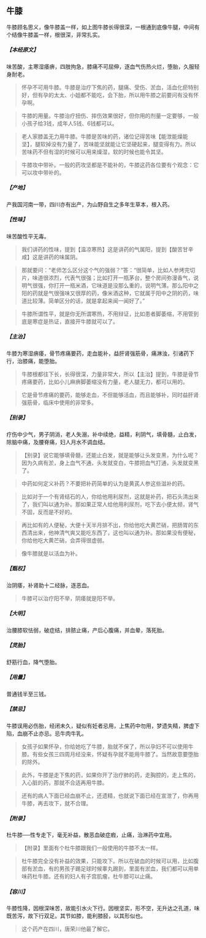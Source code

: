 ## 牛膝

牛膝顾名思义，像牛膝盖一样，如上图牛膝长得很深，一根通到底像牛腿，中间有个结像牛膝盖一样，根很深，非常扎实。

##### 【本经原文】
味苦酸，主寒湿痿痹，四肢拘急，膝痛不可屈伸，逐血气伤热火烂，堕胎，久服轻身耐老。

> 怀孕不可用牛膝。牛膝是治疗下焦的药，腿痛、受伤、淤血，活血化瘀特别好，但有孕的太太、小姐都不能吃，会下胎，所以用牛膝之前要问有没有怀孕啊。

> 牛膝的用量。牛膝治疗扭伤、摔伤效果很好，但你用的剂量一定要够，一般小孩子给3钱，成年人5钱、6钱都可以。

> 老人家膝盖无力用牛膝。牛膝是苦味的药，诸位记得苦味【能泄能燥能坚】，腿软掉没有力量了，苦味能坚就能让它坚硬起来，腿变得有力。所以苦味药不但有湿的时候可以用来燥湿，软的时候也能令其坚。

> 牛膝攻中带补。一般的药攻坚都是不能补的，牛膝这药各位要有个观念：它可以攻中带补的。

##### 【产地】
产我国河南一带，四川亦有出产，为山野自生之多年生草本，根入药。
##### 【性味】
味苦酸性平无毒。

> 我们讲药的性味，提到【温凉寒热】这是讲药的气属阳，提到【酸苦甘辛咸】这是讲药的味属阴。

> 那就要问：“老师怎么区分这个气的强弱？”答：“很简单，比如人参烤完切片，味道很浓烈，代表气很强；比如打开一瓶茅台，整个房间弥漫香气，说明气很强，你打开一瓶米酒，它味道是没那么重的，说明气薄。那么阳中之阳的药就是气很强味又很厚的药，像米酒这种，它就属于阳中之阴的药，味道比较薄。简单区分的话，就是拿起来闻一闻好了。”

> 牛膝所谓性平，就是你无所谓寒热，不用辩证，比如患者脚萎缩，不用管到底是寒症是热证，直接开牛膝就可以了。

##### 【主治】
牛膝为寒湿痹痿，骨节疼痛要药，走血能补，益肝肾强筋骨，痛淋浊，引诸药下行，治膝痛，能堕胎。

> 牛膝根都往下长，长得很深，力量非常大，所以【主治】提到，牛膝是骨节疼痛要药，比如小儿麻痹脚萎缩没有力量，老人腿无力，都可以用的。

> 它是骨节疼痛的要药，能够走血，不但能够活血，而且能够补，同时益肝肾强筋骨，临床中使用的非常多。

##### 【别录】
疗伤中少气，男子阴消，老人失溺，补中续绝，益精，利阴气，填骨髓，止白发，除脑中痛，及腰脊痛，妇人月水不调血结。

> 【别录】说它能够填骨髓，还能止白发，就是能够让头发变黑，为什么呢？因为久病有淤，身上血气不通，头发就变白，牛膝把血气打通，头发就变黑了。

> 中药如何定义补药？‍‍不要把补药简单的认为是黄芪人参这些滋补的药。

> 比如对于一个有肾结石的人，你给他用利尿剂，这就是补药，把石头清出来了，我们叫以通为补。那如果正常人给他用利尿剂，吃下去小便太频，肾气不固，反而是不好的。

> 再比如有的人便秘，大便十天半月排不出，你给他吃大黄芒硝，把肠胃的东西清出来，他神清气爽又能吃东西了，这也叫以通为补。那如果没有便秘，你给他吃大黄芒硝，会弄得很虚弱。

> 像牛膝就是以活血为补。

##### 【甄权】
治阴痿，补肾助十二经脉，逐恶血。

> 牛膝可以治疗阳不举，阴痿就是阳不举。

##### 【大明】
治腰膝软怯弱，破症结，排脓止痛，产后心腹痛，并血晕，落死胎。
##### 【灵胎】
舒筋行血，降气堕胎。
##### 【用量】
普通钱半至三钱。
##### 【禁忌】
牛膝误用必伤胎，经闭未久，疑似有妊者忌用，上焦药中勿用，梦遗失精，脾虚下陷，血崩不止亦忌。忌牛肉牛乳。

> 女孩子如果怀孕，你给她吃了牛膝，胎就不保了，所以孕妇不可以使用牛膝。有些女孩三四周月经没来，怀疑有孕就不能用牛膝了。当然故意要堕胎的除外。

> 此外，牛膝是走下焦的药，如果你开了治疗肺的药，走胸腔的，走上焦的，入心脏的药，那就不合适再用牛膝。

> 还有的病人下面已经血崩不止，还遗精，也就说下面已经在宣泄了，你再用牛膝，再去攻下，就不合理。

##### 【附录】
杜牛膝──性专走下，毫无补益，散恶血破症瘕，止痛，治淋药中宜用。

> 【附录】里面有个杜牛膝跟我们一般使用的牛膝不太一样。

> 杜牛膝完全没有补益的效果，只能攻下。所以在破血的时候可以用，比如腹部有淤血，有的男孩子踢足球时候睾丸踢到，里面有淤血，我们都可以用单味药杜牛膝。还有的妇人有子宫肌瘤，杜牛膝可以止痛。

##### 【容川】
牛膝性降，因根深味苦，故能引水火下行。因根坚实，形不空，无升达之孔道，味既苦泻，故下行双足。其节如膝，能利膝胫，以其形似也。

> 这个药产在四川，唐荣川他最了解它。